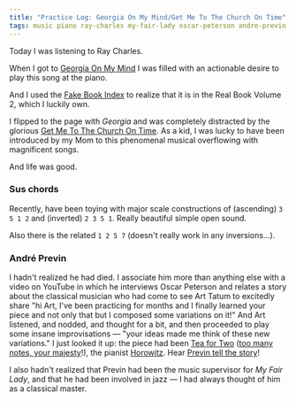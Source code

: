 ```yaml
---
title: "Practice Log: Georgia On My Mind/Get Me To The Church On Time"
tags: music piano ray-charles my-fair-lady oscar-peterson andre-previn
---
```


Today I was listening to Ray Charles.

When I got to [Georgia On My Mind](https://www.youtube.com/watch?v=5YZzZIt6Tmg&t=990s) I was filled with an actionable desire to play this song at the piano.

And I used the [Fake Book Index](https://www.seventhstring.com/fbindex.html) to realize that it is in the Real Book Volume 2, which I luckily own.

I flipped to the page with _Georgia_ and was completely distracted by the glorious [Get Me To The Church On Time](https://www.youtube.com/watch?v=FvyIeXGafaw). As a kid, I was lucky to have been introduced by my Mom to this phenomenal musical overflowing with magnificent songs.

And life was good.

### Sus chords

Recently, have been toying with major scale constructions of (ascending) `3 5 1 2` and (inverted) `2 3 5 1`. Really beautiful simple open sound.

Also there is the related `1 2 5 7` (doesn't really work in any inversions...).

### André Previn

I hadn't realized he had died. I associate him more than anything else with a video on YouTube in which he interviews Oscar Peterson and relates a story about the classical musician who had come to see Art Tatum to excitedly share "hi Art, I've been practicing for months and I finally learned your piece and not only that but I composed some variations on it!" And Art listened, and nodded, and thought for a bit, and then proceeded to play some insane improvisations — "your ideas made me think of these new variations." I just looked it up: the piece had been [Tea for Two](https://www.youtube.com/watch?v=9kMEPYU1Xwg) ([too many notes, your majesty](https://www.youtube.com/watch?v=dCud8H7z7vU)!), the pianist [Horowitz](https://www.youtube.com/watch?v=D5mxU_7BTRA). Hear [Previn tell the story](https://youtu.be/BFNsywQOW1I?t=860)!

I also hadn't realized that Previn had been the music supervisor for _My Fair Lady_, and that he had been involved in jazz — I had always thought of him as a classical master.
